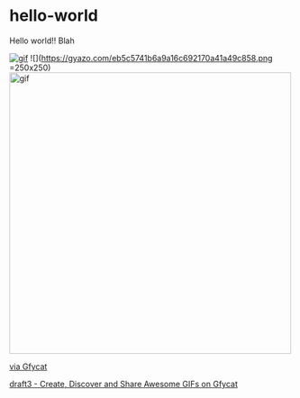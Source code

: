 # hello-world

Hello world!!
Blah

[![gif](https://thumbs.gfycat.com/TenseDifferentJuliabutterfly-size_restricted.gif)](https://gfycat.com/TenseDifferentJuliabutterfly)
![](https://gyazo.com/eb5c5741b6a9a16c692170a41a49c858.png =250x250)
<a href="https://gfycat.com/TenseDifferentJuliabutterfly"><img src="https://thumbs.gfycat.com/TenseDifferentJuliabutterfly-size_restricted.gif" alt="gif" width="500"/></a>

<div class='gfyitem' data-id=TenseDifferentJuliabutterfly></div><p><a href="https://gfycat.com/TenseDifferentJuliabutterfly">via Gfycat</a></p>
<a class="embedly-card" data-card-via="https://embed.ly/code?url=https%3A%2F%2Fgfycat.com%2FTenseDifferentJuliabutterfly" href="https://gfycat.com/TenseDifferentJuliabutterfly">draft3 - Create, Discover and Share Awesome GIFs on Gfycat</a><script async src="//cdn.embedly.com/widgets/platform.js" charset="UTF-8"></script>
